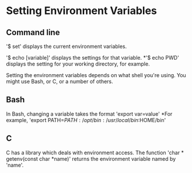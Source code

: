 Setting Environment Variables 
=============================

Command line
------------
'$ set' displays the current environment variables. 

'$ echo [variable]' displays the settings for that variable. 
  *'$ echo PWD' displays the setting for your working directory, for example. 


Setting the environment variables depends on what shell you're using. You might use Bash, or C, or a number of others.

Bash
----
In Bash, changing a variable takes the format 'export var=value'
  *For example, 'export PATH=$PATH:/opt/bin:/usr/local/bin:$HOME/bin'

C
-
C has a library which deals with environment access. The function 'char * getenv(const char *name)' returns the environment variable named by 'name'.
